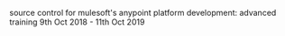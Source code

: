 source control for mulesoft's anypoint platform development: advanced training
9th Oct 2018 - 11th Oct 2019
